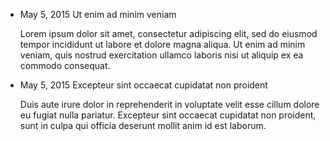 <ul>
  <li>
    <p><time datetime="2015-05-15 19:00">May 5, 2015</time> Ut enim ad minim veniam</p>
    <p>
      Lorem ipsum dolor sit amet, consectetur adipiscing elit, sed do eiusmod tempor incididunt ut labore et dolore magna aliqua. Ut enim ad minim veniam, quis nostrud exercitation ullamco laboris nisi ut aliquip ex ea commodo consequat.
    </p>
  </li>

  <li>
    <p><time datetime="2015-05-15 19:00">May 5, 2015</time> Excepteur sint occaecat cupidatat non proident</p>
    <p>
      Duis aute irure dolor in reprehenderit in voluptate velit esse cillum dolore eu fugiat nulla pariatur. Excepteur sint occaecat cupidatat non proident, sunt in culpa qui officia deserunt mollit anim id est laborum.
    </p>
  </li>

</ul>